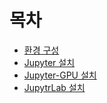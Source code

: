 
# 목차

- [환경 구성](env.md)
- [Jupyter 설치](jupyter.md)
- [Jupyter-GPU 설치](jupyter-gpu.md)
- [JupytrLab 설치](jupyterlab.md)
